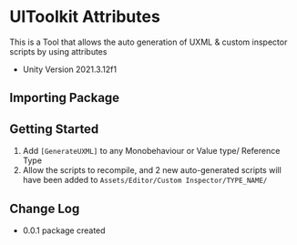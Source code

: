 # UIToolkit Attributes
This is a Tool that allows the auto generation of UXML & custom inspector scripts by using attributes

- Unity Version 2021.3.12f1
## Importing Package
## Getting Started
1. Add `[GenerateUXML]` to any Monobehaviour or Value type/ Reference Type
2. Allow the scripts to recompile, and 2 new auto-generated scripts will have been added to `Assets/Editor/Custom Inspector/TYPE_NAME/`


## Change Log
- 0.0.1 package created
